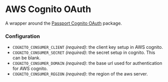 # AWS Cognito OAuth

A wrapper around the [Passport Cognito OAuth](https://www.npmjs.com/package/passport-cogito-oauth2) package.

### Configuration

- `COGNITO_CONSUMER_CLIENT` _(required)_: the client key setup in AWS cognito.
- `COGNITO_CONSUMER_SECRET` _(required)_: the secret setup in cognito. This can be blank.
- `COGNITO_CONSUMER_DOMAIN` _(required)_: the base url used for authentication for AWS cognito.
- `COGNITO_CONSUMER_REGION` _(required)_: the region of the aws server.
